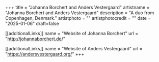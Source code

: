 +++
title = "Johanna Borchert and Anders Vestergaard"
artistname = "Johanna Borchert and Anders Vestergaard"
description = "A duo from Copenhagen, Denmark."
artistphoto = ""
artistphotocredit = ""
date = "2025-01-06"
draft=false

[[additionalLinks]]
name = "Website of Johanna Borchert"
url = "http://johannaborchert.de/"

[[additionalLinks]]
name = "Website of Anders Vestergaard"
url = "https://andersvestergaard.org/"
+++
  
